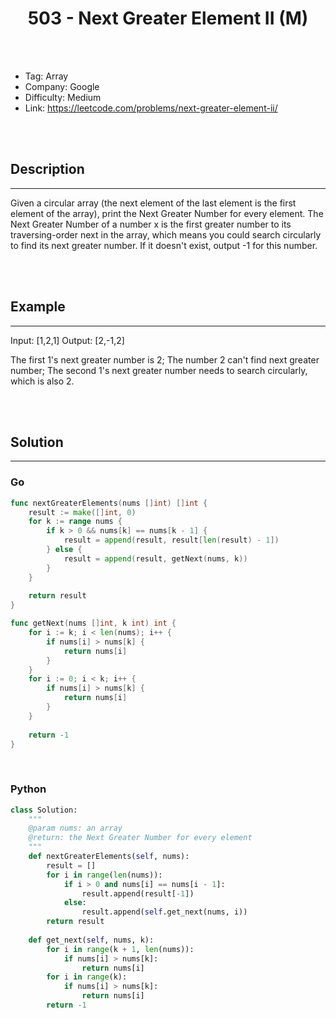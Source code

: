 # <center>503 - Next Greater Element II (M)</center> 



<br></br>

* Tag: Array
* Company: Google
* Difficulty: Medium
* Link: https://leetcode.com/problems/next-greater-element-ii/

<br></br>



## Description
----
Given a circular array (the next element of the last element is the first element of the array), print the Next Greater Number for every element. The Next Greater Number of a number x is the first greater number to its traversing-order next in the array, which means you could search circularly to find its next greater number. If it doesn't exist, output -1 for this number.

<br></br>



## Example
----
Input: [1,2,1]
Output: [2,-1,2]

The first 1's next greater number is 2; 
The number 2 can't find next greater number; 
The second 1's next greater number needs to search circularly, which is also 2.

<br></br>



## Solution
----
### Go
```go
func nextGreaterElements(nums []int) []int {
    result := make([]int, 0)
    for k := range nums {
        if k > 0 && nums[k] == nums[k - 1] {
            result = append(result, result[len(result) - 1])
        } else {
            result = append(result, getNext(nums, k))
        }
    }
    
    return result
}

func getNext(nums []int, k int) int {
    for i := k; i < len(nums); i++ {
        if nums[i] > nums[k] {
            return nums[i]
        }
    }
    for i := 0; i < k; i++ {
        if nums[i] > nums[k] {
            return nums[i]
        }
    }
    
    return -1
}
```

<br>


### Python
```python
class Solution:
    """
    @param nums: an array
    @return: the Next Greater Number for every element
    """
    def nextGreaterElements(self, nums):
        result = []
        for i in range(len(nums)):
            if i > 0 and nums[i] == nums[i - 1]:
                result.append(result[-1])
            else:
                result.append(self.get_next(nums, i))
        return result
        
    def get_next(self, nums, k):
        for i in range(k + 1, len(nums)):
            if nums[i] > nums[k]:
                return nums[i]
        for i in range(k):
            if nums[i] > nums[k]:
                return nums[i]
        return -1

```

<br>
